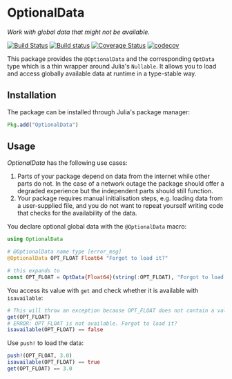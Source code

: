 # OptionalData

*Work with global data that might not be available.*

[![Build Status](https://travis-ci.org/helgee/OptionalData.jl.svg?branch=master)](https://travis-ci.org/helgee/OptionalData.jl)
[![Build status](https://ci.appveyor.com/api/projects/status/31bwm4br6a2j0pw4/branch/master?svg=true)](https://ci.appveyor.com/project/helgee/optionaldata-jl/branch/master)
[![Coverage Status](https://coveralls.io/repos/github/helgee/OptionalData.jl/badge.svg?branch=master)](https://coveralls.io/github/helgee/OptionalData.jl?branch=master)
[![codecov](https://codecov.io/gh/helgee/OptionalData.jl/branch/master/graph/badge.svg)](https://codecov.io/gh/helgee/OptionalData.jl)

This package provides the `@OptionalData` and the corresponding `OptData` type
which is a thin wrapper around Julia's `Nullable`. It allows you to load and
access globally available data at runtime in a type-stable way.

## Installation

The package can be installed through Julia's package manager:

```julia
Pkg.add("OptionalData")
```

## Usage

*OptionalData* has the following use cases:

1. Parts of your package depend on data from the internet while other parts do not.
In the case of a network outage the package should offer a degraded experience but
the independent parts should still function.
2. Your package requires manual initialisation steps, e.g. loading data from a
user-supplied file, and you do not want to repeat yourself writing code that
checks for the availability of the data.

You declare optional global data with the `@OptionalData` macro:

```julia
using OptionalData

# @OptionalData name type [error_msg]
@OptionalData OPT_FLOAT Float64 "Forgot to load it?"

# this expands to
const OPT_FLOAT = OptData{Float64}(string(:OPT_FLOAT), "Forgot to load it?")
```

You access its value with `get` and check whether it is available with `isavailable`:

```julia
# This will throw an exception because OPT_FLOAT does not contain a value, yet.
get(OPT_FLOAT)
# ERROR: OPT_FLOAT is not available. Forgot to load it?
isavailable(OPT_FLOAT) == false
```

Use `push!` to load the data:

```julia
push!(OPT_FLOAT, 3.0)
isavailable(OPT_FLOAT) == true
get(OPT_FLOAT) == 3.0
```
